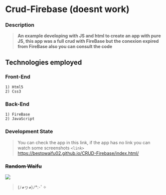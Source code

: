 # Crud-Firebase (doesnt work)

### Description
> **An example developing with JS and html to create an app with pure JS, this app was a full crud with FireBase but the conexion expired from  FireBase also you can consult the code**

## Technologies employed

### Front-End
	
	1) Html5
    2) Css3
    
	

### Back-End

	1) FireBase
    2) JavaScript
   

    


### Development State

> You can check the app in this link, if the app has no link you can watch some screenshots
`<link>` <https://bestowaifu02.github.io/CRUD-Firebase/index.html/>


### <s>Random Waifu</s>

![](https://i.imgur.com/Ohwi4z9.jpg)

> (ﾉ◕ヮ◕)ﾉ*:･ﾟ✧
